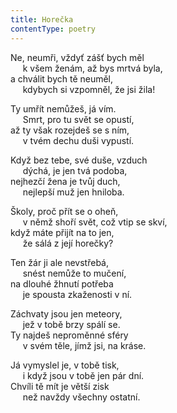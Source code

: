 ```yaml
---
title: Horečka
contentType: poetry
---
```


<section>

Ne, neumři, vždyť zášť bych měl  
     k všem ženám, až bys mrtvá byla,  
a chválit bych tě neuměl,  
     kdybych si vzpomněl, že jsi žila!

</section>

<section>

Ty umřít nemůžeš, já vím.  
     Smrt, pro tu svět se opustí,  
až ty však rozejdeš se s ním,  
     v tvém dechu duši vypustí.

</section>

<section>

Když bez tebe, své duše, vzduch  
     dýchá, je jen tvá podoba,  
nejhezčí žena je tvůj duch,  
     nejlepší muž jen hniloba.

</section>

<section>

Školy, proč přít se o oheň,  
     v němž shoří svět, což vtip se skví,  
když máte přijít na to jen,  
     že sálá z její horečky?

</section>

<section>

Ten žár ji ale nevstřebá,  
     snést nemůže to mučení,  
na dlouhé žhnutí potřeba  
     je spousta zkaženosti v ní.

</section>

<section>

Záchvaty jsou jen meteory,  
     jež v tobě brzy spálí se.  
Ty najdeš neproměnné sféry  
     v svém těle, jímž jsi, na kráse.

</section>

<section>

Já vymyslel je, v tobě tisk,  
     i když jsou v tobě jen pár dní.  
Chvíli tě mít je větší zisk  
     než navždy všechny ostatní.

</section>
